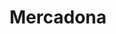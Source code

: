 ---
title: "Mercadona"
url: /lhospitalet-de-llobregat/mercadona-avinguda-del-carrilet/
shop: Supermarkt
---